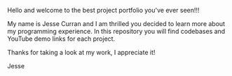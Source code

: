 
Hello and welcome to the best project portfolio you've ever seen!!!

My name is Jesse Curran and I am thrilled you decided to learn more about my programming experience.
In this repository you will find codebases and YouTube demo links for each project.

Thanks for taking a look at my work, I appreciate it!

Jesse

